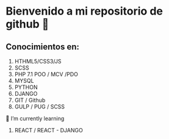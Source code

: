 # Bienvenido a mi repositorio de github 👋 

## Conocimientos en:

1. HTHML5/CSS3/JS
1. SCSS
1. PHP 7.1 POO / MCV /PDO
1. MYSQL
1. PYTHON
1. DJANGO
1. GIT / Github
1. GULP / PUG / SCSS
 
 
 🌱 I’m currently learning
1. REACT / REACT - DJANGO 

<!--
**LuisEGarciaC/LuisEGarciaC** is a ✨ _special_ ✨ repository because its `README.md` (this file) appears on your GitHub profile.

Here are some ideas to get you started:

- 🔭 I’m currently working on ...
- 🌱 I’m currently learning ...
- 👯 I’m looking to collaborate on ...
- 🤔 I’m looking for help with ...
- 💬 Ask me about ...
- 📫 How to reach me: ...
- 😄 Pronouns: ...
- ⚡ Fun fact: ...
-->
